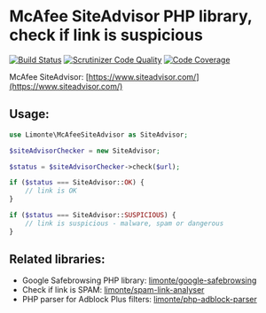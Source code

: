 # McAfee SiteAdvisor PHP library, check if link is suspicious

[![Build Status](https://travis-ci.org/limonte/mcafee-siteadvisor.svg?branch=master)](https://travis-ci.org/limonte/mcafee-siteadvisor)
[![Scrutinizer Code Quality](https://scrutinizer-ci.com/g/limonte/mcafee-siteadvisor/badges/quality-score.png?b=master)](https://scrutinizer-ci.com/g/limonte/mcafee-siteadvisor/?branch=master)
[![Code Coverage](https://scrutinizer-ci.com/g/limonte/mcafee-siteadvisor/badges/coverage.png?b=master)](https://scrutinizer-ci.com/g/limonte/mcafee-siteadvisor/?branch=master)

McAfee SiteAdvisor: [https://www.siteadvisor.com/](https://www.siteadvisor.com/)

## Usage:

```php
use Limonte\McAfeeSiteAdvisor as SiteAdvisor;

$siteAdvisorChecker = new SiteAdvisor;

$status = $siteAdvisorChecker->check($url);

if ($status === SiteAdvisor::OK) {
    // link is OK
}

if ($status === SiteAdvisor::SUSPICIOUS) {
    // link is suspicious - malware, spam or dangerous
}
```

## Related libraries:

- Google Safebrowsing PHP library: [limonte/google-safebrowsing](https://github.com/limonte/google-safebrowsing)
- Check if link is SPAM: [limonte/spam-link-analyser](https://github.com/limonte/spam-link-analyser)
- PHP parser for Adblock Plus filters: [limonte/php-adblock-parser](https://github.com/limonte/php-adblock-parser)

